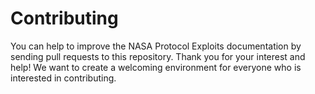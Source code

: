 # Contributing

You can help to improve the NASA Protocol Exploits documentation by sending pull requests to this 
repository. Thank you for your interest and help! We want to create a welcoming environment for
everyone who is interested in contributing.
